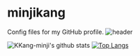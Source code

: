 # minjikang
Config files for my GitHub profile.
![header](https://capsule-render.vercel.app/api?type=waving&color=edacb1&height=400&text=Minji%20Kang&fontColor=dda0dd&fontSize=80&animation=fadeIn&desc=안녕하세요%20빅데이터%20공부를%20하고있는%20학생입니다&descAlign=75&descAlignY=70&descSize=18)

![KKang-minji's github stats](https://github-readme-stats.vercel.app/api?username=KKang-minji&show_icons=true)
[![Top Langs](https://github-readme-stats.vercel.app/api/top-langs/?username=KKang-minji&layout=compact)](https://github.com/KKang-minji/github-readme-stats)

